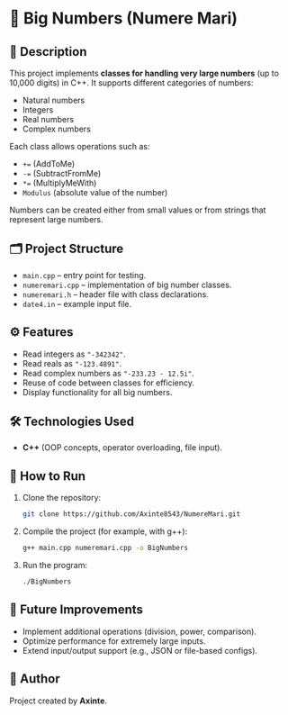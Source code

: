# 🔢 Big Numbers (Numere Mari)

## 📖 Description
This project implements **classes for handling very large numbers** (up to 10,000 digits) in C++.
It supports different categories of numbers:
- Natural numbers
- Integers
- Real numbers
- Complex numbers

Each class allows operations such as:
- `+=` (AddToMe)
- `-=` (SubtractFromMe)
- `*=` (MultiplyMeWith)
- `Modulus` (absolute value of the number)

Numbers can be created either from small values or from strings that represent large numbers.

## 🗂️ Project Structure
- `main.cpp` – entry point for testing.
- `numeremari.cpp` – implementation of big number classes.
- `numeremari.h` – header file with class declarations.
- `date4.in` – example input file.

## ⚙️ Features
- Read integers as `"-342342"`.
- Read reals as `"-123.4891"`.
- Read complex numbers as `"-233.23 - 12.5i"`.
- Reuse of code between classes for efficiency.
- Display functionality for all big numbers.

## 🛠️ Technologies Used
- **C++** (OOP concepts, operator overloading, file input).

## 🚀 How to Run
1. Clone the repository:
   ```bash
   git clone https://github.com/Axinte8543/NumereMari.git
   ```
2. Compile the project (for example, with g++):
   ```bash
   g++ main.cpp numeremari.cpp -o BigNumbers
   ```
3. Run the program:
   ```bash
   ./BigNumbers
   ```

## 🔮 Future Improvements
- Implement additional operations (division, power, comparison).
- Optimize performance for extremely large inputs.
- Extend input/output support (e.g., JSON or file-based configs).

## 👤 Author
Project created by **Axinte**.

